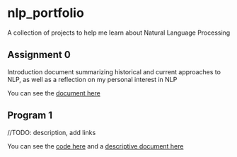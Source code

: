 # nlp_portfolio
A collection of projects to help me learn about Natural Language Processing

## Assignment 0
Introduction document summarizing historical and current approaches to NLP, as well as a reflection on my personal interest in NLP

You can see the [document here](Overview_of_NLP.pdf)

## Program 1
//TODO: description, add links

You can see the [code here]() and a [descriptive document here]()
